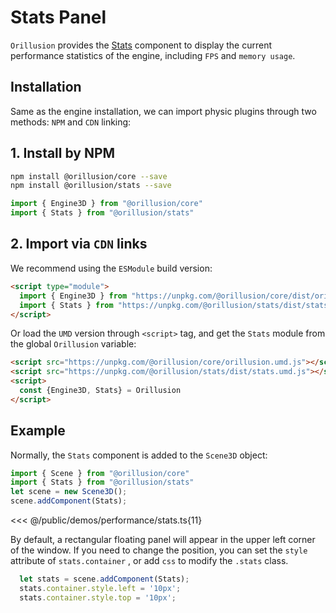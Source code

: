 # Stats Panel

`Orillusion` provides the [Stats](/stats/classes/Stats) component to display the current performance statistics of the engine, including `FPS` and `memory usage`.

## Installation
Same as the engine installation, we can import physic plugins through two methods: `NPM` and `CDN` linking:

## 1. Install by NPM
```bash
npm install @orillusion/core --save
npm install @orillusion/stats --save
```
```ts
import { Engine3D } from "@orillusion/core"
import { Stats } from "@orillusion/stats"
```

## 2. Import via `CDN` links
We recommend using the `ESModule` build version:
```html
<script type="module">
  import { Engine3D } from "https://unpkg.com/@orillusion/core/dist/orillusion.es.js" 
  import { Stats } from "https://unpkg.com/@orillusion/stats/dist/stats.es.js" 
</script>
```

Or load the `UMD` version through `<script>` tag, and get the `Stats` module from the global `Orillusion` variable:
```html
<script src="https://unpkg.com/@orillusion/core/orillusion.umd.js"></script>
<script src="https://unpkg.com/@orillusion/stats/dist/stats.umd.js"></script>
<script>
  const {Engine3D, Stats} = Orillusion
</script>
```

## Example

Normally, the `Stats` component is added to the `Scene3D` object:
```ts
import { Scene } from "@orillusion/core"
import { Stats } from "@orillusion/stats"
let scene = new Scene3D();
scene.addComponent(Stats);
```

<Demo :height="400" src="/demos/performance/stats.ts"></Demo>

<<< @/public/demos/performance/stats.ts{11}

By default, a rectangular floating panel will appear in the upper left corner of the window. If you need to change the position, you can set the `style` attribute of `stats.container` , or add `css` to modify the `.stats` class.

```ts
  let stats = scene.addComponent(Stats);
  stats.container.style.left = '10px';
  stats.container.style.top = '10px';
```